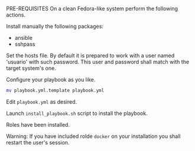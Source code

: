 PRE-REQUISITES
On a clean Fedora-like system perform the following actions.

Install manually the following packages:
- ansible
- sshpass

Set the hosts file. By default it is prepared to work with a user named 'usuario' with such password. This user and password shall match with the target system's one.

Configure your playbook as you like.

```bash
mv playbook.yml.template playbook.yml
```
Edit ```playbook.yml``` as desired.

Launch ```install_playbook.sh``` script to install the playbook.

Roles have been installed.

Warning: If you have included rolde ```docker``` on your installation you shall restart the user's session.
